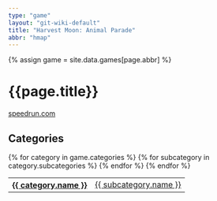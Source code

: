 ```yaml
---
type: "game"
layout: "git-wiki-default"
title: "Harvest Moon: Animal Parade"
abbr: "hmap"
---
```


{% assign game = site.data.games[page.abbr] %}

# {{page.title}}
[speedrun.com]({{game.url}})

## Categories

<table class="category-table">
    {% for category in game.categories %}
    <tr>
        <th><a href="/wiki/{{game.abbr}}/{{category.abbr}}">{{ category.name }}</a></th>
        {% for subcategory in category.subcategories %}
        <td><a href="/wiki/{{game.abbr}}/{{category.abbr}}/{{subcategory.abbr}}">{{ subcategory.name }}</a></td>
        {% endfor %}
    </tr>
    {% endfor %}
</table>
